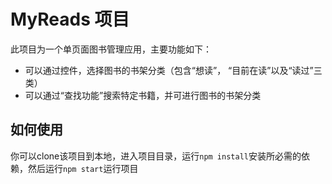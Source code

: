 # MyReads 项目

此项目为一个单页面图书管理应用，主要功能如下：
- 可以通过控件，选择图书的书架分类（包含“想读”， “目前在读”以及“读过”三类）
- 可以通过“查找功能”搜索特定书籍，并可进行图书的书架分类

## 如何使用

你可以clone该项目到本地，进入项目目录，运行`npm install`安装所必需的依赖，然后运行`npm start`运行项目
